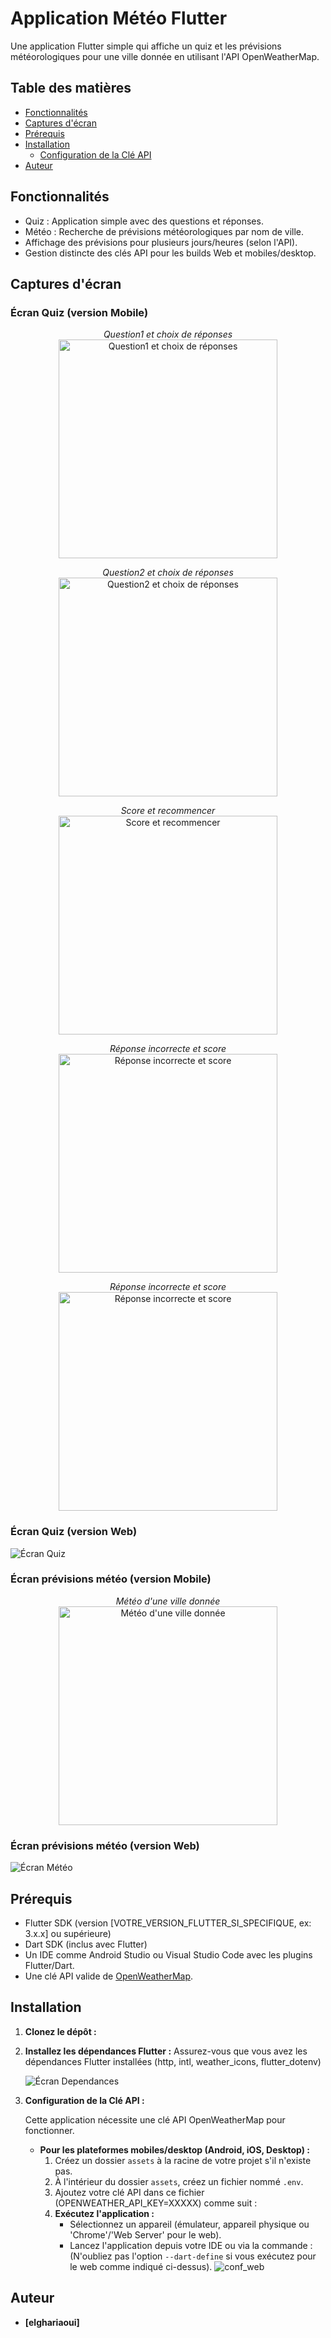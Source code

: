 # Application Météo Flutter

Une application Flutter simple qui affiche un quiz et les prévisions météorologiques pour une ville donnée en utilisant l'API OpenWeatherMap.

## Table des matières
* [Fonctionnalités](#fonctionnalités)
* [Captures d'écran](#captures-décran)
* [Prérequis](#prérequis)
* [Installation](#installation)
    * [Configuration de la Clé API](#configuration-de-la-clé-api)
* [Auteur](#auteur)

## Fonctionnalités

*   Quiz : Application simple avec des questions et réponses.
*   Météo : Recherche de prévisions météorologiques par nom de ville.
*   Affichage des prévisions pour plusieurs jours/heures (selon l'API).
*   Gestion distincte des clés API pour les builds Web et mobiles/desktop.

## Captures d'écran

### Écran Quiz (version Mobile)

<p align="center">
  <em>Question1 et choix de réponses</em><br/>
  <img src="assets/images/Capture_quiz_1.png" alt="Question1 et choix de réponses" width="350"/>
</p>

<p align="center">
  <em>Question2 et choix de réponses</em><br/>
  <img src="assets/images/Capture_quiz_2.png" alt="Question2 et choix de réponses" width="350"/>
</p>

<p align="center">
  <em>Score et recommencer</em><br/>
  <img src="assets/images/Capture_quiz_score_ok.png" alt="Score et recommencer" width="350"/>
</p>

<p align="center">
  <em>Réponse incorrecte et score</em><br/>
  <img src="assets/images/Capture_quiz_score_ko_1.png" alt="Réponse incorrecte et score" width="350"/>
</p>

<p align="center">
  <em>Réponse incorrecte et score</em><br/>
  <img src="assets/images/Capture_quiz_score_ko_2.png" alt="Réponse incorrecte et score" width="350"/>
</p>

### Écran Quiz (version Web)

![Écran Quiz](assets/images/Capture_quiz_version_web.png)


### Écran prévisions météo (version Mobile)

<p align="center">
  <em>Météo d'une ville donnée</em><br/>
  <img src="assets/images/Capture_weather.png" alt="Météo d'une ville donnée" width="350"/>
</p>

### Écran prévisions météo (version Web)

![Écran Météo](assets/images/Capture_weather_version_web.png)


## Prérequis

*   Flutter SDK (version [VOTRE_VERSION_FLUTTER_SI_SPECIFIQUE, ex: 3.x.x] ou supérieure)
*   Dart SDK (inclus avec Flutter)
*   Un IDE comme Android Studio ou Visual Studio Code avec les plugins Flutter/Dart.
*   Une clé API valide de [OpenWeatherMap](https://openweathermap.org/api).

## Installation

1.  **Clonez le dépôt :**
2.  **Installez les dépendances Flutter :**
    Assurez-vous que vous avez les dépendances Flutter installées (http, intl, weather_icons, flutter_dotenv)

    ![Écran Dependances](assets/images/Capture_dependances.png)

3.  **Configuration de la Clé API :**

    Cette application nécessite une clé API OpenWeatherMap pour fonctionner.

    *   **Pour les plateformes mobiles/desktop (Android, iOS, Desktop) :**
        1.  Créez un dossier `assets` à la racine de votre projet s'il n'existe pas.
        2.  À l'intérieur du dossier `assets`, créez un fichier nommé `.env`.
        3.  Ajoutez votre clé API dans ce fichier (OPENWEATHER_API_KEY=XXXXX) comme suit :    
        4.  **Exécutez l'application :**
            *   Sélectionnez un appareil (émulateur, appareil physique ou 'Chrome'/'Web Server' pour le web).
            *   Lancez l'application depuis votre IDE ou via la commande :
                (N'oubliez pas l'option `--dart-define` si vous exécutez pour le web comme indiqué ci-dessus).
                ![conf_web](assets/images/Capture_conf_version_web.png)
                

## Auteur

*   **[elghariaoui]**
    
